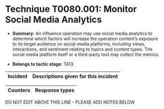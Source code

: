 # Technique T0080.001: Monitor Social Media Analytics

* **Summary**: An influence operation may use social media analytics to determine which factors will increase  the operation content’s exposure to its target audience on social media platforms, including  views, interactions, and sentiment relating to topics and content types. The social media platform  itself or a third-party tool may collect the metrics.  

* **Belongs to tactic stage**: TA13


| Incident | Descriptions given for this incident |
| -------- | -------------------- |



| Counters | Response types |
| -------- | -------------- |


DO NOT EDIT ABOVE THIS LINE - PLEASE ADD NOTES BELOW